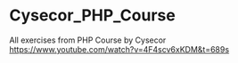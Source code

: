 # Cysecor_PHP_Course 
 
All exercises from PHP Course by Cysecor https://www.youtube.com/watch?v=4F4scv6xKDM&t=689s
